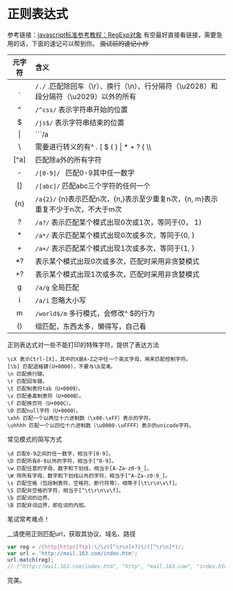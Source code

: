 # 正则表达式
参考链接：[javascript标准参考教程：RegExp对象](http://javascript.ruanyifeng.com/stdlib/regexp.html#toc4) 
有空最好直接看链接，需要急用的话，下面的速记可以帮到你。
~~面试前的速记小炒~~

| 元字符  | 含义                                       |
| :--: | :--------------------------------------- |
|  .   | ```/./```   .匹配除回车（\r）、换行（\n）、行分隔符（\u2028）和段分隔符（\u2029）以外的所有 |
|  ^   | ```/^css/```   表示字符串开始的位置                |
|  $   | ```/js$/```   表示字符串结束的位置                 |
|  \|  | ```/a|b/ ```  或                          |
|  \   | 需要进行转义的有^   .   [   $   (   )   \|   *   +   ?   {   \\\\ |
| [^a] | 匹配除a外的所有字符                               |
|  -   | ```/[0-9]/ ```  匹配0-9其中任一数字              |
|  []  | ```/[abc]/```   匹配abc三个字符的任何一个           |
| {n}  | ```/a{2}/```   {n}表示匹配n次，{n,}表示至少重复n次，{n, m}表示重复不少于n次，不大于m次 |
|  ?   | ```/a?/```    表示匹配某个模式出现0次或1次，等同于{0， 1}  |
|  *   | ```/a*/```   表示匹配某个模式出现0次或多次，等同于{0, }    |
|  +   | ```/a+/```   表示匹配某个模式出现1次或多次，等同于{1, }    |
|  *?  | 表示某个模式出现0次或多次，匹配时采用非贪婪模式                 |
|  +?  | 表示某个模式出现1次或多次，匹配时采用非贪婪模式                 |
|  g   | ```/a/g```   全局匹配                        |
|  i   | ```/a/i```   忽略大小写                       |
|  m   | ```/world$/m```   多行模式，会修改^ $的行为         |
|  ()  | 组匹配，东西太多，懒得写，自己看                         |

正则表达式对一些不能打印的特殊字符，提供了表达方法

```
\cX 表示Ctrl-[X]，其中的X是A-Z之中任一个英文字母，用来匹配控制字符。
[\b] 匹配退格键(U+0008)，不要与\b混淆。
\n 匹配换行键。
\r 匹配回车键。
\t 匹配制表符tab（U+0009）。
\v 匹配垂直制表符（U+000B）。
\f 匹配换页符（U+000C）。
\0 匹配null字符（U+0000）。
\xhh 匹配一个以两位十六进制数（\x00-\xFF）表示的字符。
\uhhhh 匹配一个以四位十六进制数（\u0000-\uFFFF）表示的unicode字符。
```

常见模式的简写方式

```
\d 匹配0-9之间的任一数字，相当于[0-9]。
\D 匹配所有0-9以外的字符，相当于[^0-9]。
\w 匹配任意的字母、数字和下划线，相当于[A-Za-z0-9_]。
\W 除所有字母、数字和下划线以外的字符，相当于[^A-Za-z0-9_]。
\s 匹配空格（包括制表符、空格符、断行符等），相等于[\t\r\n\v\f]。
\S 匹配非空格的字符，相当于[^\t\r\n\v\f]。
\b 匹配词的边界。
\B 匹配非词边界，即在词的内部。
```

笔试常考难点！

__请使用正则匹配url，获取其协议、域名、路径

```javascript
var reg = /(http|https|ftp):\/\/([^\r\n]+?)\/([^\r\n]*)/;
var url = 'http://mail.163.com/index.htm';
url.match(reg);
// ["http://mail.163.com/index.htm", "http", "mail.163.com", "index.htm"]
```

完美。
